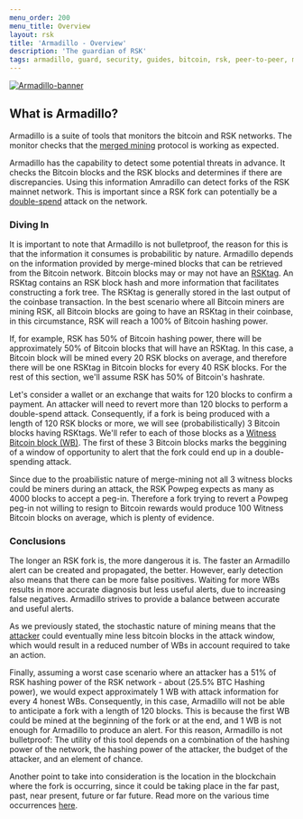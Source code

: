 ```yaml
---
menu_order: 200
menu_title: Overview
layout: rsk
title: 'Armadillo - Overview'
description: 'The guardian of RSK'
tags: armadillo, guard, security, guides, bitcoin, rsk, peer-to-peer, merged-mining, blockchain
---
```


[![Armadillo-banner](/assets/img/guides/armadillo/armadillo.png)](/guides/armadillo/)

## What is Armadillo?

Armadillo is a suite of tools that monitors the bitcoin and RSK networks. The monitor checks that the [merged mining](https://mining.rsk.co/) protocol is working as expected.

Armadillo has the capability to detect some potential threats in advance.
It checks the Bitcoin blocks and the RSK blocks and determines if there are discrepancies. Using this information Amradillo can detect forks of the RSK mainnet network.
This is important since a RSK fork can potentially be a [double-spend](https://en.wikipedia.org/wiki/Double-spending) attack on the network.

### Diving In

It is important to note that Armadillo is not bulletproof,
the reason for this is that the information it consumes is probabilitic by nature.
Armadillo depends on the information provided by merge-mined blocks that can be retrieved from the Bitcoin network.
Bitcoin blocks may or may not have an [RSKtag](/guides/armadillo/glossary/#rsktag/). An RSKtag contains an RSK block hash and more information that facilitates constructing a fork tree. The RSKtag is generally stored in the last output of the coinbase transaction.
In the best scenario where all Bitcoin miners are mining RSK, all Bitcoin blocks are going to have an RSKtag in their coinbase,
in this circumstance, RSK will reach a 100% of Bitcoin hashing power.

If, for example, RSK has 50% of Bitcoin hashing power, there will be approximately 50% of Bitcoin blocks that will have an RSKtag.
In this case, a Bitcoin block will be mined every 20 RSK blocks on average, and therefore there will be one RSKtag in Bitcoin blocks for every 40 RSK blocks. For the rest of this section, we'll assume RSK has 50% of Bitcoin's hashrate.

Let's consider a wallet or an exchange that waits for 120 blocks to confirm a payment. An attacker will need to revert more than 120 blocks to perform a double-spend attack. 
Consequently, if a fork is being produced with a length of 120 RSK blocks or more,
we will see (probabilistically) 3 Bitcoin blocks having RSKtags. We'll refer to each of those blocks as a [Witness Bitcoin block (WB)](/guides/armadillo/glossary/#witness-bitcoin-block/). The first of these 3 Bitcoin blocks marks the beggining of a window of opportunity to alert that the fork could end up in a double-spending attack.

Since due to the proabilistic nature of merge-mining not all 3 witness blocks could be miners during an attack, the RSK Powpeg expects as many as 4000 blocks to accept a peg-in. Therefore a fork trying to revert a Powpeg peg-in not willing to resign to Bitcoin rewards would produce 100 Witness Bitcoin blocks on average, which is plenty of evidence. 

### Conclusions

The longer an RSK fork is, the more dangerous it is. The faster an Armadillo alert can be created and propagated, the better. However, early detection also means that there can be more false positives. Waiting for more WBs results in more accurate diagnosis but less useful alerts, due to increasing false negatives.
Armadillo strives to provide a balance between accurate and useful alerts.

As we previously stated, the stochastic nature of mining means that 
the [attacker](https://www.investopedia.com/terms/1/51-attack.asp) could eventually mine less bitcoin blocks in the attack window,
which would result in a reduced number of WBs in account required to take an action.

Finally, assuming a worst case scenario where an attacker has a 51% of RSK hashing power of the RSK network - about (25.5% BTC Hashing power),
we would expect approximately 1 WB with attack information for every 4 honest WBs.
Consequently, in this case, Armadillo will not be able to anticipate a fork with a length of 120 blocks.
This is because the first WB could be mined at the beginning of the fork or at the end, and 1 WB is not enough for Armadillo to produce an alert.
For this reason, Armadillo is not bulletproof: The utility of this tool depends on a combination of the hashing power of the network, the hashing power of the attacker, the budget of the attacker, and an element of chance.

Another point to take into consideration is the location in the blockchain where the fork is occurring,
since it could be taking place in the far past, past, near present,
future or far future.
Read more on the various time occurrences [here](/guides/armadillo/network-under-attack/#what-is-a-fork/).
